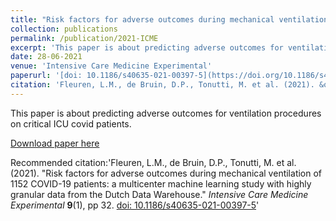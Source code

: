 ```yaml
---
title: "Risk factors for adverse outcomes during mechanical ventilation of 1152 COVID-19 patients: a multicenter machine learning study with highly granular data from the Dutch Data Warehouse"
collection: publications
permalink: /publication/2021-ICME
excerpt: 'This paper is about predicting adverse outcomes for ventilation procedures on critical ICU covid patients.'
date: 28-06-2021
venue: 'Intensive Care Medicine Experimental'
paperurl: '[doi: 10.1186/s40635-021-00397-5](https://doi.org/10.1186/s40635-021-00397-5)'
citation: 'Fleuren, L.M., de Bruin, D.P., Tonutti, M. et al. (2021). &quot;Risk factors for adverse outcomes during mechanical ventilation of 1152 COVID-19 patients: a multicenter machine learning study with highly granular data from the Dutch Data Warehouse.&quot; <i>Intensive Care Medicine Experimental </i> **9**(1), pp 32. [doi: 10.1186/s40635-021-00397-5](https://doi.org/10.1186/s40635-021-00397-5)'
---
```

This paper is about predicting adverse outcomes for ventilation procedures on critical ICU covid patients.

[Download paper here](https://doi.org/10.1186/s40635-021-00397-5)

Recommended citation:'Fleuren, L.M., de Bruin, D.P., Tonutti, M. et al. (2021). &quot;Risk factors for adverse outcomes during mechanical ventilation of 1152 COVID-19 patients: a multicenter machine learning study with highly granular data from the Dutch Data Warehouse.&quot; <i>Intensive Care Medicine Experimental </i> **9**(1), pp 32. [doi: 10.1186/s40635-021-00397-5](https://doi.org/10.1186/s40635-021-00397-5)'
